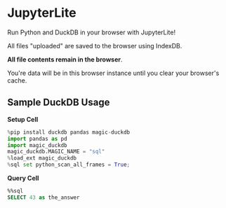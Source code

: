 # JupyterLite

Run Python and DuckDB in your browser with JupyterLite!

All files "uploaded" are saved to the browser using IndexDB.

**All file contents remain in the browser**.

You're data will be in this browser instance until you clear your browser's cache.

## Sample DuckDB Usage


**Setup Cell**
```python
%pip install duckdb pandas magic-duckdb
import pandas as pd
import magic_duckdb
magic_duckdb.MAGIC_NAME = "sql"
%load_ext magic_duckdb
%sql set python_scan_all_frames = True;
```

**Query Cell**
```sql
%%sql
SELECT 43 as the_answer
```

